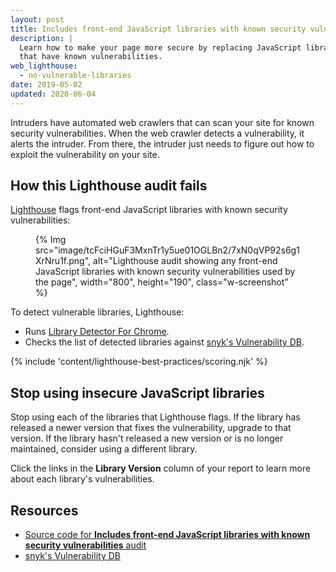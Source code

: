 ```yaml
---
layout: post
title: Includes front-end JavaScript libraries with known security vulnerabilities
description: |
  Learn how to make your page more secure by replacing JavaScript libraries
  that have known vulnerabilities.
web_lighthouse:
  - no-vulnerable-libraries
date: 2019-05-02
updated: 2020-06-04
---
```


Intruders have automated web crawlers that can scan your site
for known security vulnerabilities.
When the web crawler detects a vulnerability,
it alerts the intruder.
From there,
the intruder just needs to figure out how to exploit the vulnerability on your site.

## How this Lighthouse audit fails

[Lighthouse](https://developers.google.com/web/tools/lighthouse/) flags front-end JavaScript libraries with known security vulnerabilities:

<figure class="w-figure">
  {% Img src="image/tcFciHGuF3MxnTr1y5ue01OGLBn2/7xN0qVP92s6g1XrNru1f.png", alt="Lighthouse audit showing any front-end JavaScript libraries with known security vulnerabilities used by the page", width="800", height="190", class="w-screenshot" %}
</figure>

To detect vulnerable libraries, Lighthouse:

- Runs [Library Detector For Chrome](https://www.npmjs.com/package/js-library-detector).
- Checks the list of detected libraries against
[snyk's Vulnerability DB](https://snyk.io/vuln?packageManager=all).

{% include 'content/lighthouse-best-practices/scoring.njk' %}

## Stop using insecure JavaScript libraries

Stop using each of the libraries that Lighthouse flags.
If the library has released a newer version that fixes the vulnerability,
upgrade to that version.
If the library hasn't released a new version or is no longer maintained,
consider using a different library.

Click the links in the **Library Version** column of your report to learn more about
each library's vulnerabilities.

## Resources

- [Source code for **Includes front-end JavaScript libraries with known security vulnerabilities** audit](https://github.com/GoogleChrome/lighthouse/blob/master/lighthouse-core/audits/dobetterweb/no-vulnerable-libraries.js)
- [snyk's Vulnerability DB](https://snyk.io/vuln?packageManager=all)
